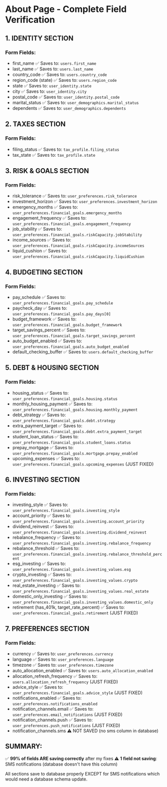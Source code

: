 # About Page - Complete Field Verification

## 1. IDENTITY SECTION
### Form Fields:
- first_name ✅ Saves to: `users.first_name`
- last_name ✅ Saves to: `users.last_name`
- country_code ✅ Saves to: `users.country_code`
- region_code (state) ✅ Saves to: `users.region_code`
- state ✅ Saves to: `user_identity.state`
- city ✅ Saves to: `user_identity.city`
- postal_code ✅ Saves to: `user_identity.postal_code`
- marital_status ✅ Saves to: `user_demographics.marital_status`
- dependents ✅ Saves to: `user_demographics.dependents`

## 2. TAXES SECTION
### Form Fields:
- filing_status ✅ Saves to: `tax_profile.filing_status`
- tax_state ✅ Saves to: `tax_profile.state`

## 3. RISK & GOALS SECTION
### Form Fields:
- risk_tolerance ✅ Saves to: `user_preferences.risk_tolerance`
- investment_horizon ✅ Saves to: `user_preferences.investment_horizon`
- emergency_months ✅ Saves to: `user_preferences.financial_goals.emergency_months`
- engagement_frequency ✅ Saves to: `user_preferences.financial_goals.engagement_frequency`
- job_stability ✅ Saves to: `user_preferences.financial_goals.riskCapacity.jobStability`
- income_sources ✅ Saves to: `user_preferences.financial_goals.riskCapacity.incomeSources`
- liquid_cushion ✅ Saves to: `user_preferences.financial_goals.riskCapacity.liquidCushion`

## 4. BUDGETING SECTION
### Form Fields:
- pay_schedule ✅ Saves to: `user_preferences.financial_goals.pay_schedule`
- paycheck_day ✅ Saves to: `user_preferences.financial_goals.pay_days[0]`
- budget_framework ✅ Saves to: `user_preferences.financial_goals.budget_framework`
- target_savings_percent ✅ Saves to: `user_preferences.financial_goals.target_savings_percent`
- auto_budget_enabled ✅ Saves to: `user_preferences.financial_goals.auto_budget_enabled`
- default_checking_buffer ✅ Saves to: `users.default_checking_buffer`

## 5. DEBT & HOUSING SECTION
### Form Fields:
- housing_status ✅ Saves to: `user_preferences.financial_goals.housing.status`
- monthly_housing_payment ✅ Saves to: `user_preferences.financial_goals.housing.monthly_payment`
- debt_strategy ✅ Saves to: `user_preferences.financial_goals.debt.strategy`
- extra_payment_target ✅ Saves to: `user_preferences.financial_goals.debt.extra_payment_target`
- student_loan_status ✅ Saves to: `user_preferences.financial_goals.student_loans.status`
- prepay_mortgage ✅ Saves to: `user_preferences.financial_goals.mortgage.prepay_enabled`
- upcoming_expenses ✅ Saves to: `user_preferences.financial_goals.upcoming_expenses` (JUST FIXED)

## 6. INVESTING SECTION
### Form Fields:
- investing_style ✅ Saves to: `user_preferences.financial_goals.investing_style`
- account_priority ✅ Saves to: `user_preferences.financial_goals.investing.account_priority`
- dividend_reinvest ✅ Saves to: `user_preferences.financial_goals.investing.dividend_reinvest`
- rebalance_frequency ✅ Saves to: `user_preferences.financial_goals.investing.rebalance_frequency`
- rebalance_threshold ✅ Saves to: `user_preferences.financial_goals.investing.rebalance_threshold_percent`
- esg_investing ✅ Saves to: `user_preferences.financial_goals.investing_values.esg`
- crypto_investing ✅ Saves to: `user_preferences.financial_goals.investing_values.crypto`
- real_estate_investing ✅ Saves to: `user_preferences.financial_goals.investing_values.real_estate`
- domestic_only_investing ✅ Saves to: `user_preferences.financial_goals.investing_values.domestic_only`
- retirement (has_401k, target_rate_percent) ✅ Saves to: `user_preferences.financial_goals.retirement` (JUST FIXED)

## 7. PREFERENCES SECTION
### Form Fields:
- currency ✅ Saves to: `user_preferences.currency`
- language ✅ Saves to: `user_preferences.language`
- timezone ✅ Saves to: `user_preferences.timezone`
- auto_allocation_enabled ✅ Saves to: `users.auto_allocation_enabled`
- allocation_refresh_frequency ✅ Saves to: `users.allocation_refresh_frequency` (JUST FIXED)
- advice_style ✅ Saves to: `user_preferences.financial_goals.advice_style` (JUST FIXED)
- notifications_enabled ✅ Saves to: `user_preferences.notifications_enabled`
- notification_channels.email ✅ Saves to: `user_preferences.email_notifications` (JUST FIXED)
- notification_channels.push ✅ Saves to: `user_preferences.push_notifications` (JUST FIXED)
- notification_channels.sms ⚠️ NOT SAVED (no sms column in database)

## SUMMARY:
✅ **99% of fields ARE saving correctly** after my fixes
⚠️ **1 field not saving**: SMS notifications (database doesn't have this column)

All sections save to database properly EXCEPT for SMS notifications which would need a database schema update.